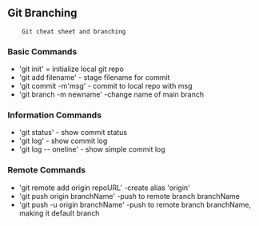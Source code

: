 ## Git Branching
		Git cheat sheet and branching
### Basic Commands

* 'git init' = initialize local git repo
* 'git add filename' - stage filename for commit
* 'git commit -m'msg' - commit to local repo with msg
* 'git branch -m newname' -change name of main branch


### Information Commands

* 'git status' - show commit status
* 'git log' - show commit log
* 'git log -- oneline' - show simple commit log


### Remote Commands

* 'git remote add origin repoURL' -create alias 'origin'
* 'git push origin branchName' -push to remote branch branchName
* 'git push -u origin branchName' -push to remote branch branchName, making it default branch
